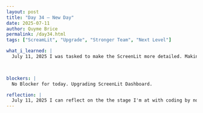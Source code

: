 ```yaml
---
layout: post
title: "Day 34 – New Day"
date: 2025-07-11
author: Quyme Brice
permalink: /day34.html
tags: ["ScreamLit", "Upgrade", "Stronger Team", "Next Level"]

what_i_learned: |
  July 11, 2025 I was tasked to make the ScreenLit more detailed. Making the origin and destination airport more descriptive by adding "Avg Temp", "Weather affecting the delay", and "Avg Wind". This allowed the user to be more informed in the airport that being used. Not only did we add those features, but the prediction for that airline. Now that the user can add a airline the prediction will be based on that airline so the descprition can be more specific. I've learned that the more complex the code is the more error that can occur. 

  

blockers: |
  No Blocker for today. Upgrading ScreenLit Dashboard.

reflection: |
  July 11, 2025 I can reflect on the the stage I'm at with coding by now working with complex code. These codes have a lot of implementation to make sure everything work. This project have definitely taking levels. Making reflections everyday help remind me how far I've come. I'm still making progress and at this rate we will have a great project. This week was very productive.
---
```

